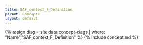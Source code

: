 ```yaml
---
title: SAF_context_F_Definition
parent: Concepts
layout: default
---
```

{% assign diag = site.data.concept-diags | where: "Name","SAF_context_F_Definition" %}
{% include concept.md %}